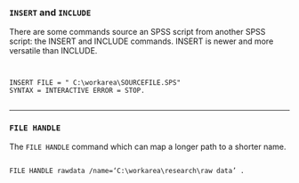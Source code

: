 
### `INSERT` and `INCLUDE`

There are some commands source an SPSS script from another SPSS script: the INSERT and INCLUDE commands. INSERT is newer and more versatile than INCLUDE. 

<pre><code>

INSERT FILE = " C:\workarea\SOURCEFILE.SPS"
SYNTAX = INTERACTIVE ERROR = STOP.

</code></pre>

<hr>

### `FILE HANDLE`
The `FILE HANDLE` command which can map a longer path to a shorter name. 

<pre><code>
FILE HANDLE rawdata /name=‘C:\workarea\research\raw data’ .
</code></pre>
